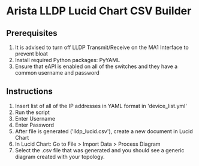 # Arista LLDP Lucid Chart CSV Builder

## Prerequisites
1) It is advised to turn off LLDP Transmit/Receive on the MA1 Interface to prevent bloat
2) Install required Python packages: PyYAML
3) Ensure that eAPI is enabled on all of the switches and they have a common username and password

## Instructions

1) Insert list of all of the IP addresses in YAML format in 'device_list.yml'
2) Run the script
3) Enter Username
4) Enter Password
5) After file is generated ('lldp_lucid.csv'), create a new document in Lucid Chart
6) In Lucid Chart: Go to File > Import Data > Process Diagram
7) Select the .csv file that was generated and you should see a generic diagram created with your topology.
